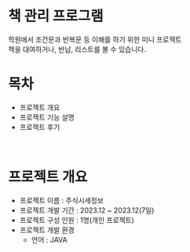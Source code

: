 # 책 관리 프로그램
학원에서 조건문과 반복문 등 이해를 하기 위한 미니 프로젝트
<br>
책을 대여하거나, 반납, 리스트를 볼 수 있습니다.

# 목차
* 프로젝트 개요
* 프로젝트 기능 설명
* 프로젝트 후기

<br>

# 프로젝트 개요
* 프로젝트 이름 : 주식시세정보
* 프로젝트 개발 기간 : 2023.12 ~ 2023.12(7일)
* 프로젝트 구성 인원 : 1명(개인 프로젝트)
* 프로젝트 개발 환경
  * 언어 : JAVA
